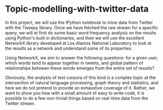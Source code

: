 # Topic-modelling-with-twitter-data

In this project, we will use the IPython notebook to mine data from Twitter with the Tweepy library. Once we have fetched the raw stream for a specific query, we will at first do some basic word frequency analysis on the results using Python's built in dictionaries, and then we will use the excellent NetworkX library developed at Los Alamos National Laboratory to look at the results as a network and understand some of its properties.

Using NetworkX, we aim to answer the following questions: for a given user, which words tend to appear together in tweets, and global pattern of relationships between these words emerges from the entire set of results?

Obviously, the analysis of text corpora of this kind is a complex topic at the intersection of natural language processing, graph theory and statistics, and here we do not pretend to provide an exhaustive coverage of it. Rather, we want to show you how with a small amount of easy to write code, it is possible to do a few non-trivial things based on real-time data from the Twitter stream. 
